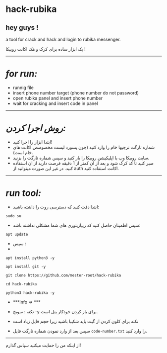 # hack-rubika
## hey guys !

a tool for crack and hack and login to rubika messenger.

یک ابزار ساده برای کرک و هک اکانت روبیکا !

_________________________

# ***for run:***

- runnig file
- insert phone number target (phone number do not password)
- open rubika panel and insert phone number
- wait for cracking and insert code in panel

_________________________

# ***روش اجرا کردن:***

- ابتدا ابزار را اجرا کنید!
- شماره تارگت ترجیها خام را وارد کنید (چون پسورد لیست مخصوصص اکانت های خام است).
- سایت روبیکا وب یا اپلیکیشن روبیکا را باز کنید و سپس شماره تارگت را بزنید.
- صبر کنید تا کد کرک شود و بعد از ان کمتر از 1 دقیقه فرصت دارید از ان استفاده کنید. در غیر این صورت میتوانید از auth اکانت استفاده کنید.

_________________________
# *run tool:*

- ابتدا دقت کنید که دسترسی روت را داشته باشید:

`sudo su`

- سپس اطمینان حاصل کنید که ریپازیتوری های شما مشکلی نداشته باشد:

`apt update`

- سپس :
- 

`apt install python3 -y`

`apt install git -y`

`git clone https://github.com/mester-root/hack-rubika`

`cd hack-rubika`

`python3 hack-rubika -y`





- ***info => ***


- نکته : سویچ -y برای باز کردن خودکار پنل است.

- نکته برای کلون کردن از گیت باید شکیبا باشید زیرا حجم فایل زیاد است

- سپس بعد از وارد نمودن شماره تارگت فایل ‍`code-number.txt‍` را وارد کنید.


_________________________

از اینکه من را حمایت میکنید سپاس گذارم!
